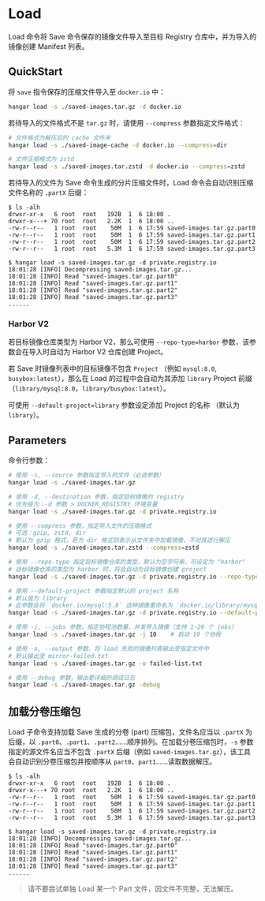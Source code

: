 # Load

Load 命令将 Save 命令保存的镜像文件导入至目标 Registry 仓库中，并为导入的镜像创建 Manifest 列表。

## QuickStart

将 `save` 指令保存的压缩文件导入至 `docker.io` 中：

```sh
hangar load -s ./saved-images.tar.gz -d docker.io
```

若待导入的文件格式不是 `tar.gz` 时，请使用 `--compress` 参数指定文件格式：

```sh
# 文件格式为解压后的 cache 文件夹
hangar load -s ./saved-image-cache -d docker.io --compress=dir

# 文件压缩格式为 zstd
hangar load -s ./saved-images.tar.zstd -d docker.io --compress=zstd
```

若待导入的文件为 Save 命令生成的分片压缩文件时，Load 命令会自动识别压缩文件名称的 `.partX`  后缀：

```console
$ ls -alh
drwxr-xr-x   6 root  root   192B  1  6 18:00 .
drwxr-x---+ 70 root  root   2.2K  1  6 18:00 ..
-rw-r--r--   1 root  root    50M  1  6 17:59 saved-images.tar.gz.part0
-rw-r--r--   1 root  root    50M  1  6 17:59 saved-images.tar.gz.part1
-rw-r--r--   1 root  root    50M  1  6 17:59 saved-images.tar.gz.part2
-rw-r--r--   1 root  root   5.3M  1  6 17:59 saved-images.tar.gz.part3

$ hangar load -s saved-images.tar.gz -d private.registry.io
18:01:28 [INFO] Decompressing saved-images.tar.gz...
18:01:28 [INFO] Read "saved-images.tar.gz.part0"
18:01:28 [INFO] Read "saved-images.tar.gz.part1"
18:01:28 [INFO] Read "saved-images.tar.gz.part2"
18:01:28 [INFO] Read "saved-images.tar.gz.part3"
......
```

### Harbor V2

若目标镜像仓库类型为 Harbor V2，那么可使用 `--repo-type=harbor` 参数，该参数会在导入时自动为 Harbor V2 仓库创建 Project。

若 Save 时镜像列表中的目标镜像不包含 `Project` （例如 `mysql:8.0`, `busybox:latest`），那么在 Load 的过程中会自动为其添加 `library` Project 前缀（`library/mysql:8.0`，`library/busybox:latest`）。

可使用 `--default-project=library` 参数设定添加 Project 的名称 （默认为 `library`）。

## Parameters

命令行参数：

```sh
# 使用 -s, --source 参数指定导入的文件（必选参数）
hangar load -s ./saved-images.tar.gz

# 使用 -d, --destination 参数，指定目标镜像的 registry
# 优先级为：-d 参数 > DOCKER_REGISTRY 环境变量
hangar load -s ./saved-images.tar.gz -d private.registry.io

# 使用 --compress 参数，指定导入文件的压缩格式
# 可选：gzip, zstd, dir
# 默认为 gzip 格式，若为 dir 格式则表示从文件夹中加载镜像，不对其进行解压
hangar load -s ./saved-images.tar.zstd --compress=zstd

# 使用 --repo-type 指定目标镜像仓库的类型，默认为空字符串，可设定为 "harbor"
# 目标镜像仓库的类型为 harbor 时，将会自动为目标镜像创建 project
hangar load -s ./saved-images.tar.gz -d private.registry.io --repo-type=harbor

# 使用 --default-project 参数指定默认的 project 名称
# 默认值为 library
# 此参数会将 `docker.io/mysql:5.8` 这种镜像重命名为 `docker.io/library/mysql:5.8`
hangar load -s ./saved-images.tar.gz -d private.registry.io --default-project=library

# 使用 -j, --jobs 参数，指定协程池数量，并发导入镜像（支持 1~20 个 jobs）
hangar load -s ./saved-images.tar.gz -j 10    # 启动 10 个协程

# 使用 -o, --output 参数，将 load 失败的镜像列表输出至指定文件中
# 默认输出至 mirror-failed.txt
hangar load -s ./saved-images.tar.gz -o failed-list.txt

# 使用 --debug 参数，输出更详细的调试日志
hangar load -s ./saved-images.tar.gz -debug
```

## 加载分卷压缩包

Load 子命令支持加载 Save 生成的分卷 (part) 压缩包，文件名应当以 `.partX` 为后缀，以 `.part0`、`.part1`、`.part2`……顺序排列。在加载分卷压缩包时，`-s` 参数指定的源文件名应当不包含 `.partX` 后缀（例如 `saved-images.tar.gz`），该工具会自动识别分卷压缩包并按顺序从 `part0`、`part1`……读取数据解压。

```console
$ ls -alh
drwxr-xr-x   6 root  root   192B  1  6 18:00 .
drwxr-x---+ 70 root  root   2.2K  1  6 18:00 ..
-rw-r--r--   1 root  root    50M  1  6 17:59 saved-images.tar.gz.part0
-rw-r--r--   1 root  root    50M  1  6 17:59 saved-images.tar.gz.part1
-rw-r--r--   1 root  root    50M  1  6 17:59 saved-images.tar.gz.part2
-rw-r--r--   1 root  root   5.3M  1  6 17:59 saved-images.tar.gz.part3

$ hangar load -s saved-images.tar.gz -d private.registry.io
18:01:28 [INFO] Decompressing saved-images.tar.gz...
18:01:28 [INFO] Read "saved-images.tar.gz.part0"
18:01:28 [INFO] Read "saved-images.tar.gz.part1"
18:01:28 [INFO] Read "saved-images.tar.gz.part2"
18:01:28 [INFO] Read "saved-images.tar.gz.part3"
......
```

> 请不要尝试单独 Load 某一个 Part 文件，因文件不完整，无法解压。
